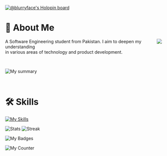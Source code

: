 [![@blurryface's Holopin board](https://holopin.me/blurryface)](https://holopin.io/@blurryface)



# 🚀 About Me
<img align="right" src="https://camo.githubusercontent.com/46b5337d2e4d0bf0e3c2cfd3ae600fe1eab38bd321af1f955da414cc73a84ca5/68747470733a2f2f692e67696665722e636f6d2f6f726967696e2f38342f38346437396635383763616565653639636166333036333836656333353237645f773230302e676966">
<p width="60" align="left">A Software Engineering student from Pakistan. I aim to deepen my understanding <br> in various areas of technology and product development.
</p><br>

![My summary](https://github-profile-summary-cards.vercel.app/api/cards/profile-details?username=notwld&theme=tokyonight)

<br>

# 🛠 Skills
[![My Skills](https://skillicons.dev/icons?i=python,flask,html,css,js,jquery,nodejs,express,react,mongodb,dotnet,mysql,prisma,netlify,heroku,git,figma,bootstrap&theme=dark&perline=9)](https://skillicons.dev)


![Stats](https://github-readme-stats.vercel.app/api?username=notwld&theme=tokyonight) 
![Streak](https://github-readme-streak-stats.herokuapp.com/?user=notwld&theme=tokyonight)

![My Badges](https://github-profile-trophy.vercel.app/?username=notwld&theme=tokyonight)

![My Counter](https://hits.seeyoufarm.com/api/count/incr/badge.svg?url=https%3A%2F%2Fgithub.com%2Fnotwld1212%2Fhit-counter)
